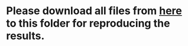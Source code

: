 # Please download all files from [here](https://mailmissouri-my.sharepoint.com/:f:/g/personal/hefe_umsystem_edu/Eph0HnX_eKlJmuUdH2rabzkBWX53_jnZ9P_xfllbmW3uQw?e=s4ZMDo) to this folder for reproducing the results. 